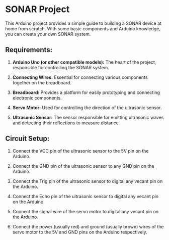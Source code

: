 # SONAR Project

This Arduino project provides a simple guide to building a SONAR device at home from scratch. With some basic components and Arduino knowledge, you can create your own SONAR system.

## Requirements:

1. **Arduino Uno (or other compatible models):** The heart of the project, responsible for controlling the SONAR system.

2. **Connecting Wires:** Essential for connecting various components together on the breadboard.

3. **Breadboard:** Provides a platform for easily prototyping and connecting electronic components.

4. **Servo Motor:** Used for controlling the direction of the ultrasonic sensor.

5. **Ultrasonic Sensor:** The sensor responsible for emitting ultrasonic waves and detecting their reflections to measure distance.

## Circuit Setup:

1. Connect the VCC pin of the ultrasonic sensor to the 5V pin on the Arduino.

2. Connect the GND pin of the ultrasonic sensor to any GND pin on the Arduino.

3. Connect the Trig pin of the ultrasonic sensor to digital any vecant pin on the Arduino.

4. Connect the Echo pin of the ultrasonic sensor to digital any vecant pin on the Arduino.

5. Connect the signal wire of the servo motor to digital any vecant pin on the Arduino.

6. Connect the power (usually red) and ground (usually brown) wires of the servo motor to the 5V and GND pins on the Arduino respectively.


